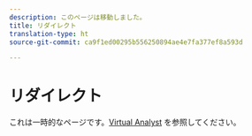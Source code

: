 ```yaml
---
description: このページは移動しました。
title: リダイレクト
translation-type: ht
source-git-commit: ca9f1ed00295b556250894ae4e7fa377ef8a593d

---
```



# リダイレクト

これは一時的なページです。[Virtual Analyst](../virtual-analyst.md) を参照してください。
